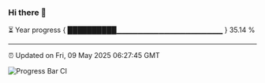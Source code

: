 ### Hi there 👋

⏳ Year progress { ██████████▁▁▁▁▁▁▁▁▁▁▁▁▁▁▁▁▁▁▁▁ } 35.14 %

---

⏰ Updated on Fri, 09 May 2025 06:27:45 GMT

![Progress Bar CI](https://github.com/liununu/liununu/workflows/Progress%20Bar%20CI/badge.svg)
